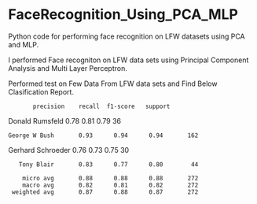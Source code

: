 # FaceRecognition_Using_PCA_MLP
Python code for performing face recognition on LFW datasets using PCA and MLP.

I performed Face recogniton on LFW data sets using Principal Component Analysis and Multi Layer Perceptron.

Performed test on Few Data From LFW data sets and Find Below Clasification Report.

           precision    recall  f1-score   support

  Donald Rumsfeld       0.78      0.81      0.79        36 

    George W Bush       0.93      0.94      0.94       162
 
Gerhard Schroeder       0.76      0.73      0.75        30

       Tony Blair       0.83      0.77      0.80        44

        micro avg       0.88      0.88      0.88       272
        macro avg       0.82      0.81      0.82       272
     weighted avg       0.87      0.88      0.87       272
